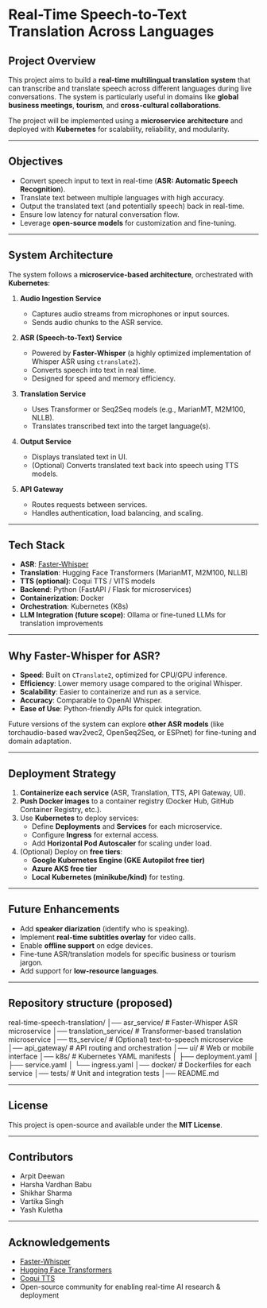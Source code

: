 # Real-Time Speech-to-Text Translation Across Languages

## Project Overview
This project aims to build a **real-time multilingual translation system** that can transcribe and translate speech across different languages during live conversations. The system is particularly useful in domains like **global business meetings**, **tourism**, and **cross-cultural collaborations**.

The project will be implemented using a **microservice architecture** and deployed with **Kubernetes** for scalability, reliability, and modularity.

---

## Objectives
- Convert speech input to text in real-time (**ASR: Automatic Speech Recognition**).
- Translate text between multiple languages with high accuracy.
- Output the translated text (and potentially speech) back in real-time.
- Ensure low latency for natural conversation flow.
- Leverage **open-source models** for customization and fine-tuning.

---

## System Architecture
The system follows a **microservice-based architecture**, orchestrated with **Kubernetes**:

1. **Audio Ingestion Service**  
   - Captures audio streams from microphones or input sources.  
   - Sends audio chunks to the ASR service.  

2. **ASR (Speech-to-Text) Service**  
   - Powered by **Faster-Whisper** (a highly optimized implementation of Whisper ASR using `ctranslate2`).  
   - Converts speech into text in real time.  
   - Designed for speed and memory efficiency.  

3. **Translation Service**  
   - Uses Transformer or Seq2Seq models (e.g., MarianMT, M2M100, NLLB).  
   - Translates transcribed text into the target language(s).  

4. **Output Service**  
   - Displays translated text in UI.  
   - (Optional) Converts translated text back into speech using TTS models.  

5. **API Gateway**  
   - Routes requests between services.  
   - Handles authentication, load balancing, and scaling.  

---

## Tech Stack
- **ASR**: [Faster-Whisper](https://github.com/guillaumekln/faster-whisper)  
- **Translation**: Hugging Face Transformers (MarianMT, M2M100, NLLB)  
- **TTS (optional)**: Coqui TTS / VITS models  
- **Backend**: Python (FastAPI / Flask for microservices)  
- **Containerization**: Docker  
- **Orchestration**: Kubernetes (K8s)  
- **LLM Integration (future scope)**: Ollama or fine-tuned LLMs for translation improvements  

---

## Why Faster-Whisper for ASR?
- **Speed**: Built on `CTranslate2`, optimized for CPU/GPU inference.  
- **Efficiency**: Lower memory usage compared to the original Whisper.  
- **Scalability**: Easier to containerize and run as a service.  
- **Accuracy**: Comparable to OpenAI Whisper.  
- **Ease of Use**: Python-friendly APIs for quick integration.  

Future versions of the system can explore **other ASR models** (like torchaudio-based wav2vec2, OpenSeq2Seq, or ESPnet) for fine-tuning and domain adaptation.

---

## Deployment Strategy
1. **Containerize each service** (ASR, Translation, TTS, API Gateway, UI).  
2. **Push Docker images** to a container registry (Docker Hub, GitHub Container Registry, etc.).  
3. Use **Kubernetes** to deploy services:  
   - Define **Deployments** and **Services** for each microservice.  
   - Configure **Ingress** for external access.  
   - Add **Horizontal Pod Autoscaler** for scaling under load.  
4. (Optional) Deploy on **free tiers**:  
   - **Google Kubernetes Engine (GKE Autopilot free tier)**  
   - **Azure AKS free tier**  
   - **Local Kubernetes (minikube/kind)** for testing.  

---

## Future Enhancements
- Add **speaker diarization** (identify who is speaking).  
- Implement **real-time subtitles overlay** for video calls.  
- Enable **offline support** on edge devices.  
- Fine-tune ASR/translation models for specific business or tourism jargon.  
- Add support for **low-resource languages**.  

---

## Repository structure (proposed)
real-time-speech-translation/
│── asr_service/ # Faster-Whisper ASR microservice
│── translation_service/ # Transformer-based translation microservice
│── tts_service/ # (Optional) text-to-speech microservice
│── api_gateway/ # API routing and orchestration
│── ui/ # Web or mobile interface
│── k8s/ # Kubernetes YAML manifests
│ ├── deployment.yaml
│ ├── service.yaml
│ └── ingress.yaml
│── docker/ # Dockerfiles for each service
│── tests/ # Unit and integration tests
│── README.md

---

## License
This project is open-source and available under the **MIT License**.

---

## Contributors
- Arpit Deewan
- Harsha Vardhan Babu
- Shikhar Sharma
- Vartika Singh
- Yash Kuletha

---

## Acknowledgements
- [Faster-Whisper](https://github.com/guillaumekln/faster-whisper)  
- [Hugging Face Transformers](https://huggingface.co/models)  
- [Coqui TTS](https://github.com/coqui-ai/TTS)  
- Open-source community for enabling real-time AI research & deployment

